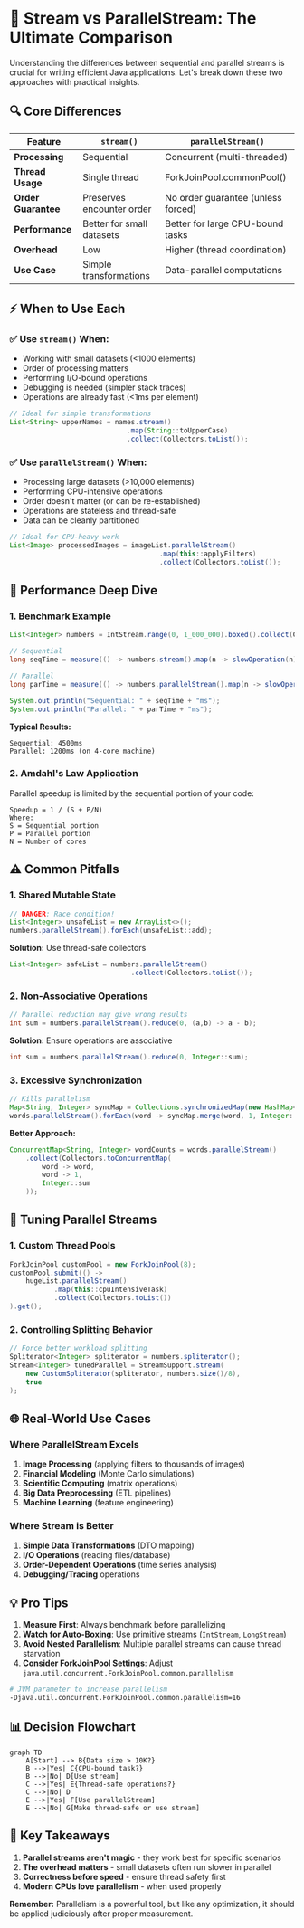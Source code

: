 # 🚀 **Stream vs ParallelStream: The Ultimate Comparison**

Understanding the differences between sequential and parallel streams is crucial for writing efficient Java applications. Let's break down these two approaches with practical insights.

## **🔍 Core Differences**

| Feature                | `stream()`                     | `parallelStream()`             |
|------------------------|--------------------------------|--------------------------------|
| **Processing**         | Sequential                     | Concurrent (multi-threaded)    |
| **Thread Usage**       | Single thread                  | ForkJoinPool.commonPool()      |
| **Order Guarantee**    | Preserves encounter order      | No order guarantee (unless forced) |
| **Performance**        | Better for small datasets      | Better for large CPU-bound tasks |
| **Overhead**           | Low                            | Higher (thread coordination)   |
| **Use Case**           | Simple transformations         | Data-parallel computations     |

## **⚡ When to Use Each**

### **✅ Use `stream()` When:**
- Working with small datasets (<1000 elements)
- Order of processing matters
- Performing I/O-bound operations
- Debugging is needed (simpler stack traces)
- Operations are already fast (<1ms per element)

```java
// Ideal for simple transformations
List<String> upperNames = names.stream()
                             .map(String::toUpperCase)
                             .collect(Collectors.toList());
```

### **✅ Use `parallelStream()` When:**
- Processing large datasets (>10,000 elements)
- Performing CPU-intensive operations
- Order doesn't matter (or can be re-established)
- Operations are stateless and thread-safe
- Data can be cleanly partitioned

```java
// Ideal for CPU-heavy work
List<Image> processedImages = imageList.parallelStream()
                                     .map(this::applyFilters)
                                     .collect(Collectors.toList());
```

## **🚀 Performance Deep Dive**

### **1. Benchmark Example**
```java
List<Integer> numbers = IntStream.range(0, 1_000_000).boxed().collect(Collectors.toList());

// Sequential
long seqTime = measure(() -> numbers.stream().map(n -> slowOperation(n)).count());

// Parallel
long parTime = measure(() -> numbers.parallelStream().map(n -> slowOperation(n)).count());

System.out.println("Sequential: " + seqTime + "ms");
System.out.println("Parallel: " + parTime + "ms");
```

**Typical Results:**
```
Sequential: 4500ms
Parallel: 1200ms (on 4-core machine)
```

### **2. Amdahl's Law Application**
Parallel speedup is limited by the sequential portion of your code:
```
Speedup = 1 / (S + P/N)
Where:
S = Sequential portion
P = Parallel portion
N = Number of cores
```

## **⚠️ Common Pitfalls**

### **1. Shared Mutable State**
```java
// DANGER: Race condition!
List<Integer> unsafeList = new ArrayList<>();
numbers.parallelStream().forEach(unsafeList::add);
```

**Solution:** Use thread-safe collectors
```java
List<Integer> safeList = numbers.parallelStream()
                              .collect(Collectors.toList());
```

### **2. Non-Associative Operations**
```java
// Parallel reduction may give wrong results
int sum = numbers.parallelStream().reduce(0, (a,b) -> a - b);
```

**Solution:** Ensure operations are associative
```java
int sum = numbers.parallelStream().reduce(0, Integer::sum);
```

### **3. Excessive Synchronization**
```java
// Kills parallelism
Map<String, Integer> syncMap = Collections.synchronizedMap(new HashMap<>());
words.parallelStream().forEach(word -> syncMap.merge(word, 1, Integer::sum));
```

**Better Approach:**
```java
ConcurrentMap<String, Integer> wordCounts = words.parallelStream()
    .collect(Collectors.toConcurrentMap(
        word -> word,
        word -> 1,
        Integer::sum
    ));
```

## **🔧 Tuning Parallel Streams**

### **1. Custom Thread Pools**
```java
ForkJoinPool customPool = new ForkJoinPool(8);
customPool.submit(() -> 
    hugeList.parallelStream()
           .map(this::cpuIntensiveTask)
           .collect(Collectors.toList())
).get();
```

### **2. Controlling Splitting Behavior**
```java
// Force better workload splitting
Spliterator<Integer> spliterator = numbers.spliterator();
Stream<Integer> tunedParallel = StreamSupport.stream(
    new CustomSpliterator(spliterator, numbers.size()/8), 
    true
);
```

## **🌐 Real-World Use Cases**

### **Where ParallelStream Excels**
1. **Image Processing** (applying filters to thousands of images)
2. **Financial Modeling** (Monte Carlo simulations)
3. **Scientific Computing** (matrix operations)
4. **Big Data Preprocessing** (ETL pipelines)
5. **Machine Learning** (feature engineering)

### **Where Stream is Better**
1. **Simple Data Transformations** (DTO mapping)
2. **I/O Operations** (reading files/database)
3. **Order-Dependent Operations** (time series analysis)
4. **Debugging/Tracing** operations

## **💡 Pro Tips**

1. **Measure First**: Always benchmark before parallelizing
2. **Watch for Auto-Boxing**: Use primitive streams (`IntStream`, `LongStream`)
3. **Avoid Nested Parallelism**: Multiple parallel streams can cause thread starvation
4. **Consider ForkJoinPool Settings**: Adjust `java.util.concurrent.ForkJoinPool.common.parallelism`

```bash
# JVM parameter to increase parallelism
-Djava.util.concurrent.ForkJoinPool.common.parallelism=16
```

## **📊 Decision Flowchart**

```mermaid
graph TD
    A[Start] --> B{Data size > 10K?}
    B -->|Yes| C{CPU-bound task?}
    B -->|No| D[Use stream]
    C -->|Yes| E{Thread-safe operations?}
    C -->|No| D
    E -->|Yes| F[Use parallelStream]
    E -->|No| G[Make thread-safe or use stream]
```

## **🎯 Key Takeaways**

1. **Parallel streams aren't magic** - they work best for specific scenarios
2. **The overhead matters** - small datasets often run slower in parallel
3. **Correctness before speed** - ensure thread safety first
4. **Modern CPUs love parallelism** - when used properly

**Remember:** Parallelism is a powerful tool, but like any optimization, it should be applied judiciously after proper measurement.
